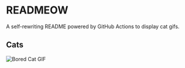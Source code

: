 # READMEOW

A self-rewriting README powered by GitHub Actions to display cat gifs.

## Cats

![Bored Cat GIF](https://media3.giphy.com/media/mlvseq9yvZhba/200.gif?cid=9acd02da6kyw75i6guncjefm6e9ot9is2yy3vgeam68wbasg&ep=v1_gifs_search&rid=200.gif&ct=g)

